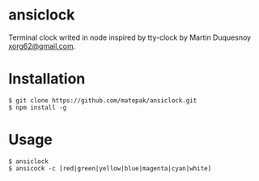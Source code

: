 # ansiclock

Terminal clock writed in node inspired by tty-clock by Martin Duquesnoy <xorg62@gmail.com>.

# Installation

```
$ git clone https://github.com/matepak/ansiclock.git
$ npm install -g
```
# Usage
```
$ ansiclock
$ ansicock -c [red|green|yellow|blue|magenta|cyan|white]
```

